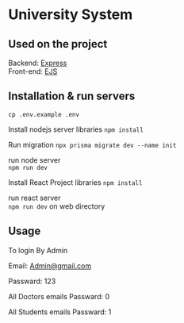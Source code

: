 # University System


## Used on the project

Backend: [Express](https://expressjs.com/)  
Front-end: [EJS](https://ejs.co/)


## Installation & run servers

`cp .env.example .env`

Install nodejs server libraries 
`npm install`

Run migration
`npx prisma migrate dev --name init`

run node server  
`npm run dev`  


Install React Project libraries
`npm install`

run react server  
`npm run dev` on web directory 

## Usage

To login By Admin 

Email: Admin@gmail.com

Passward: 123

All Doctors emails Passward: 0

All Students emails Passward: 1

